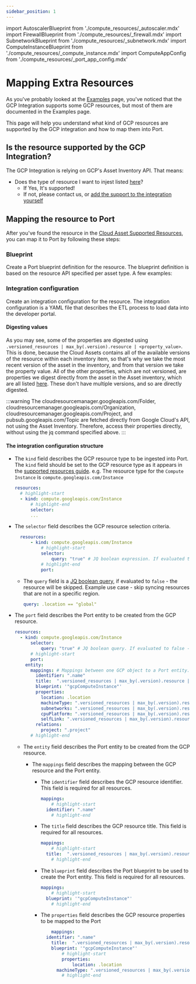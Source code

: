 ```yaml
---
sidebar_position: 1
---
```

import AutoscalerBlueprint from './compute_resources/\_autoscaler.mdx'
import FirewallBlueprint from './compute_resources/\_firewall.mdx'
import SubnetworkBlueprint from './compute_resources/\_subnetwork.mdx'
import ComputeInstanceBlueprint from './compute_resources/\_compute_instance.mdx'
import ComputeAppConfig from './compute_resources/\_port_app_config.mdx'

# Mapping Extra Resources

As you've probably looked at the [Examples](./examples.md) page, you've noticed that the GCP Integration supports some GCP resources, but most of them are documented in the Examples page.

This page will help you understand what kind of GCP resources are supported by the GCP integration and how to map them into Port.

## Is the resource supported by the GCP Integration?

The GCP Integration is relying on GCP's Asset Inventory API. That means:

- Does the type of resource I want to injest listed [here](https://cloud.google.com/asset-inventory/docs/supported-asset-types)?
  - If Yes, It's supported!
  - If not, please contact us, or [add the support to the integration yourself](https://github.com/port-labs/ocean/tree/main/integrations/gcp)

## Mapping the resource to Port

After you've found the resource in the [Cloud Asset Supported Resources](https://cloud.google.com/asset-inventory/docs/supported-asset-types), you can map it to Port by following these steps:

### Blueprint

Create a Port blueprint definition for the resource. The blueprint definition is based on the resource API specified per asset type.
A few examples:

<SubnetworkBlueprint/>
<FirewallBlueprint/>
<SubnetworkBlueprint/>
<ComputeInstanceBlueprint/>

### Integration configuration

Create an integration configuration for the resource. The integration configuration is a YAML file that describes the ETL process to load data into the developer portal.

#### Digesting values
As you may see, some of the properties are digested using `.versioned_resources | max_by(.version).resource | <property_value>`. This is done, because the Cloud Assets contains all of the available versions of the resource within each inventory item, so that's why we take the most recent version of the asset in the inventory, and from that version we take the property value.
All of the other properties, which are not versioned, are properties we digest directly from the asset in the Asset inventory, which are all listed [here](https://cloud.google.com/asset-inventory/docs/reference/rest/v1/Asset). These don't have multiple versions, and so are directly digested.

:::warning
   The cloudresourcemanager.googleapis.com/Folder, cloudresourcemanager.googleapis.com/Organization, cloudresourcemanager.googleapis.com/Project, and pubsub.googleapis.com/Topic are fetched directly from Google Cloud's API, not using the Asset Inventory. Therefore, access their properties directly, without using the jq command specified above.
:::

<ComputeAppConfig/>

#### The integration configuration structure

- The `kind` field describes the GCP resource type to be ingested into Port.
  The `kind` field should be set to the GCP resource type as it appears in the [supported resources guide](https://cloud.google.com/asset-inventory/docs/supported-asset-types). e.g. The resource type for the `Compute Instance` is `compute.googleapis.com/Instance`

  ```yaml showLineNumbers
  resources:
  	# highlight-start
  	- kind: compute.googleapis.com/Instance
  		# highlight-end
  		selector:
  		...
  ```

- The `selector` field describes the GCP resource selection criteria.

  ```yaml showLineNumbers
  	resources:
  		- kind: compute.googleapis.com/Instance
  			# highlight-start
  			selector:
  				query: "true" # JQ boolean expression. If evaluated to false - this object will be skipped.
  			# highlight-end
  			port:
  ```

  - The `query` field is a [JQ boolean query](https://stedolan.github.io/jq/manual/#Basicfilters), if evaluated to `false` - the resource will be skipped. Example use case - skip syncing resources that are not in a specific region.
    ```yaml showLineNumbers
    query: .location == "global"
    ```
- The `port` field describes the Port entity to be created from the GCP resource.

  ```yaml showLineNumbers
  resources:
  	- kind: compute.googleapis.com/Instance
  		selector:
  			query: "true" # JQ boolean query. If evaluated to false - skip syncing the object.
  		# highlight-start
  		port:
      entity:
        mappings: # Mappings between one GCP object to a Port entity. Each value is a JQ query.
          identifier: ".name"
          title:  ".versioned_resources | max_by(.version).resource | .name"
          blueprint: '"gcpComputeInstance"'
          properties:
            location: .location
            machineType: ".versioned_resources | max_by(.version).resource | .machineType"
            subnetworks: ".versioned_resources | max_by(.version).resource | .networkInterfaces[].subnetwork"
            cpuPlatform: ".versioned_resources | max_by(.version).resource | .cpuPlatform"
            selfLink: ".versioned_resources | max_by(.version).resource | .selfLink"
          relations:
            project: ".project"
  		# highlight-end
  ```

  - The `entity` field describes the Port entity to be created from the GCP resource.

    - The `mappings` field describes the mapping between the GCP resource and the Port entity.

      - The `identifier` field describes the GCP resource identifier. This field is required for all resources.
        ```yaml showLineNumbers
        mappings:
        	# highlight-start
          identifier: ".name"
        	# highlight-end
        ```
      - The `title` field describes the GCP resource title. This field is required for all resources.
        ```yaml showLineNumbers
        mappings:
        	# highlight-start
          title:  ".versioned_resources | max_by(.version).resource | .name"
        	# highlight-end
        ```
      - The `blueprint` field describes the Port blueprint to be used to create the Port entity. This field is required for all resources.

        ```yaml showLineNumbers
        mappings:
        	# highlight-start
          blueprint: '"gcpComputeInstance"'
        	# highlight-end
        ```

      - The `properties` field describes the GCP resource properties to be mapped to the Port
        ```yaml showLineNumbers
        	mappings:
          identifier: ".name"
            title:  ".versioned_resources | max_by(.version).resource | .name"
            blueprint: '"gcpComputeInstance"'
        		# highlight-start
        		properties:
        			location: .location
              machineType: ".versioned_resources | max_by(.version).resource | .machineType"
        		# highlight-end
        ```
